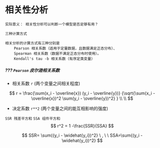 # 相关性分析

`实际意义： 相关性分析可以判断一个模型是否足够有用？`

`三种计算方式`

```
相关分析的计算方式有三种分别是 
	Pearson 相关系数（适用于定量数据，且数据满足正态分布）、
	Spearman 相关系数（数据不满足正态分布时使用）。
	Kendall's tau -b 相关系数（有序定类变量）
```

##### ??? `Pearson` 皮尔逊相关系数 

- 相关系数 `r`  (两个变量之间相关程度)

$$
r = \frac{\sum(x_i - \overline{x}) (y_i - \overline{y})}
{\sqrt{\sum(x_i - \overline{x})^2 \sum(y_i - \overline{y})^2} }
\\ \\
$$

- 决定系数 `r**2` (两个变量之间的能互相影响的强度)

`SSR 残差平方和`  `SSA 组件平方和`
$$
r^2 = 1 -\frac{SSR}{SSA}
$$

$$
SSR= \sum({y_i - \widehat{y_i})^2} \ , \ \ SSA=\sum{(y_i - \widehat{y_i})^2}
$$





